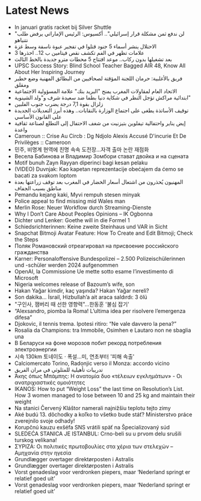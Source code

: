 # Latest News
-  In januari gratis racket bij Silver Shuttle
-  "لن ندفع ثمن مشكلة قرار إسرائيلي".. أكسيوس: الرئيس الإماراتي يرفض طلب نتنياهو
-  الاحتلال ينشر أسماء 5 جنود قتلوا في تفجير عبوة ناسفة وسط غزة
-  3 علامات تظهر في الفم تكشف نقص فيتامين ب 12.. احذرها
-  بعد تشغيلها بدون ركاب.. موعد افتتاح 5 محطات مترو جديدة بالخط الثالث
-  UPSC Success Story: Blind School Teacher Bagged AIR 48, Know All About Her Inspiring Journey
-  فريق بالأغلبية: حرمان اللجنة المؤقتة لصحافيين من البطائق المهنية وضع خطير ومقلق
-  الاتحاد العام لمقاولات المغرب يمنح "البريد بنك" علامة المسؤولية الاجتماعية
-  ابتدائية مراكش تؤجل النظر في شكاية دنيا بطما ضد سعيدة شرف و"ولد الشينوية"
-  زلزال بقوة 7,1 درجة يضرب جنوب الفلبين
-  توقيف الأساتذة يطغى على اجتماع الوزارة بالنقابات.. وهذه أبرز التعديلات الجديدة على القانون الأساسي
-  إيض يناير واحتفالية تيفلوين بتيزنيت من شغف الاحتفال إلى التطلع لصناعة ثقافية واعدة
-  Cameroun :: Crise Au Circb : Dg Ndjolo Alexis Accusé D'incurie Et De Privilèges :: Cameroon
-  민주, 비명계 현역에 친명 속속 도전장…자객 출마 논란 재점화
-  Весела Бабинова и Владимир Зомбори стават двойка и на сцената
-  Motif bunuh Zayn Rayyan diperinci bagi kesan pelaku
-  (VIDEO) Duvnjak: Kao kapetan reprezentacije obećajem da ćemo se bacati za svakom loptom
-  المهنيون يُحذرون من اشتعال أسعار الخضار في المغرب بعد توقف زراعتها بعدة مناطق بسبب الجفاف
-  Pemandu kejang kaki, Myvi rempuh stesen minyak
-  Police appeal to find missing mid Wales man
-  Merlin Rose: Neuer Workflow durch Streaming-Dienste
-  Why I Don’t Care About Peoples Opinions – IK Ogbonna
-  Dichter und Lenker: Goethe will in die Formel 1
-  Schiedsrichterinnen: Keine zweite Steinhaus und VAR in Sicht
-  Snapchat Bitmoji Avatar Feature: How To Create and Edit Bitmoji; Check the Steps
-  Поляк Романовский отреагировал на присвоение российского гражданства
-  Karner: Personaloffensive Bundespolizei – 2.500 Polizeischülerinnen und -schüler werden 2024 aufgenommen
-  OpenAI, la Commissione Ue mette sotto esame l’investimento di Microsoft
-  Nigeria welcomes release of Bazoum’s wife, son
-  Hakan Yağar kimdir, kaç yaşında? Hakan Yağar nereli?
-  Son dakika... İsrail, Hizbullah’a ait araca saldırdı: 3 ölü
-  "구인사, 잼버리 때 선한 영향력"…한동훈 '불심 잡기'
-  “Alexsandro, piomba la Roma! L’ultima idea per risolvere l’emergenza difesa”
-  Djokovic, il tennis trema. Ipotesi ritiro: “Ne vale davvero la pena?”
-  Rosalia da Champions: tra Immobile, Osimhen e Lautaro non ne sbaglia una
-  В Беларуси на фоне морозов побит рекорд потребления электроэнергии
-  시속 130km 토네이도 · 폭설…미, 연초부터 '피해 속출'
-  Calciomercato Torino, Radonjic verso il Monza: accordo vicino
-  تدريبات تأهيلية للمثلوثي في مران الفريق
-  Άκης όπως Μπάμπης: Η ανατομία δυο «τέλειων εγκλημάτων» - Οι ανατριχιαστικές ομοιότητες
-  IKANOS: How to put “Weight Loss” the last time on Resolution’s List. How 3 women managed to lose between 10 and 25 kg and maintain their weight
-  Na stanici Červený Kláštor namerali najnižšiu teplotu tejto zimy
-  Aké budú 13. dôchodky a koľko to všetko bude stáť? Ministerstvo práce zverejnilo svoje odhady!
-  Korupčnú kauzu exšéfa SNS vrátili späť na Špecializovaný súd
-  SLEDEĆA STANICA JE ISTANBUL: Crno-beli su u prvom delu srušili turskog velikana!
-  ΣΥΡΙΖΑ: Οι πολιτικές πρωτοβουλίες στα χέρια των στελεχών – Αμηχανία στην ηγεσία
-  Grundlægger overtager direktørposten i Astralis
-  Grundlægger overtager direktørposten i Astralis
-  Vorst genadeslag voor verdronken piepers, maar ‘Nederland springt er relatief goed uit’
-  Vorst genadeslag voor verdronken piepers, maar ‘Nederland springt er relatief goed uit’
